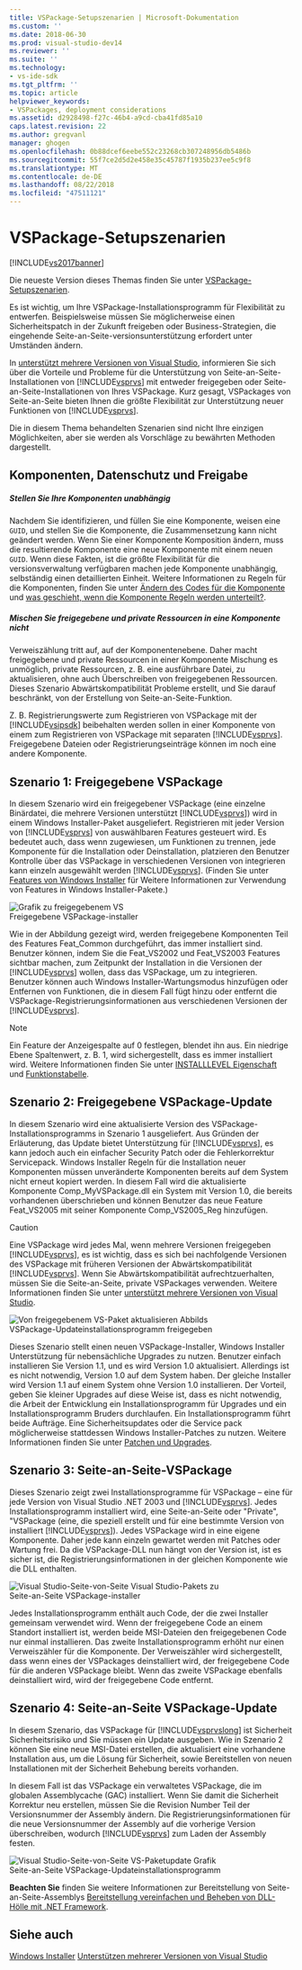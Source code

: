 ```yaml
---
title: VSPackage-Setupszenarien | Microsoft-Dokumentation
ms.custom: ''
ms.date: 2018-06-30
ms.prod: visual-studio-dev14
ms.reviewer: ''
ms.suite: ''
ms.technology:
- vs-ide-sdk
ms.tgt_pltfrm: ''
ms.topic: article
helpviewer_keywords:
- VSPackages, deployment considerations
ms.assetid: d2928498-f27c-46b4-a9cd-cba41fd85a10
caps.latest.revision: 22
ms.author: gregvanl
manager: ghogen
ms.openlocfilehash: 0b88dcef6eebe552c23268cb307248956db5486b
ms.sourcegitcommit: 55f7ce2d5d2e458e35c45787f1935b237ee5c9f8
ms.translationtype: MT
ms.contentlocale: de-DE
ms.lasthandoff: 08/22/2018
ms.locfileid: "47511121"
---
```

# <a name="vspackage-setup-scenarios"></a>VSPackage-Setupszenarien
[!INCLUDE[vs2017banner](../../includes/vs2017banner.md)]

Die neueste Version dieses Themas finden Sie unter [VSPackage-Setupszenarien](https://docs.microsoft.com/visualstudio/extensibility/internals/vspackage-setup-scenarios).  
  
Es ist wichtig, um Ihre VSPackage-Installationsprogramm für Flexibilität zu entwerfen. Beispielsweise müssen Sie möglicherweise einen Sicherheitspatch in der Zukunft freigeben oder Business-Strategien, die eingehende Seite-an-Seite-versionsunterstützung erfordert unter Umständen ändern.  
  
 In [unterstützt mehrere Versionen von Visual Studio](../../extensibility/supporting-multiple-versions-of-visual-studio.md), informieren Sie sich über die Vorteile und Probleme für die Unterstützung von Seite-an-Seite-Installationen von [!INCLUDE[vsprvs](../../includes/vsprvs-md.md)] mit entweder freigegeben oder Seite-an-Seite-Installationen von Ihres VSPackage. Kurz gesagt, VSPackages von Seite-an-Seite bieten Ihnen die größte Flexibilität zur Unterstützung neuer Funktionen von [!INCLUDE[vsprvs](../../includes/vsprvs-md.md)].  
  
 Die in diesem Thema behandelten Szenarien sind nicht Ihre einzigen Möglichkeiten, aber sie werden als Vorschläge zu bewährten Methoden dargestellt.  
  
## <a name="components-privacy-and-sharing"></a>Komponenten, Datenschutz und Freigabe  
  
##### <a name="make-your-components-independent"></a>Stellen Sie Ihre Komponenten unabhängig  
 Nachdem Sie identifizieren, und füllen Sie eine Komponente, weisen eine `GUID`, und stellen Sie die Komponente, die Zusammensetzung kann nicht geändert werden. Wenn Sie einer Komponente Komposition ändern, muss die resultierende Komponente eine neue Komponente mit einem neuen `GUID`. Wenn diese Fakten, ist die größte Flexibilität für die versionsverwaltung verfügbaren machen jede Komponente unabhängig, selbständig einen detaillierten Einheit. Weitere Informationen zu Regeln für die Komponenten, finden Sie unter [Ändern des Codes für die Komponente](http://msdn.microsoft.com/library/aa367849\(VS.85\).aspx) und [was geschieht, wenn die Komponente Regeln werden unterteilt?](http://msdn.microsoft.com/library/aa372795\(VS.85\).aspx).  
  
##### <a name="do-not-mix-shared-and-private-resources-in-a-component"></a>Mischen Sie freigegebene und private Ressourcen in eine Komponente nicht  
 Verweiszählung tritt auf, auf der Komponentenebene. Daher macht freigegebene und private Ressourcen in einer Komponente Mischung es unmöglich, private Ressourcen, z. B. eine ausführbare Datei, zu aktualisieren, ohne auch Überschreiben von freigegebenen Ressourcen. Dieses Szenario Abwärtskompatibilität Probleme erstellt, und Sie darauf beschränkt, von der Erstellung von Seite-an-Seite-Funktion.  
  
 Z. B. Registrierungswerte zum Registrieren von VSPackage mit der [!INCLUDE[vsipsdk](../../includes/vsipsdk-md.md)] beibehalten werden sollen in einer Komponente von einem zum Registrieren von VSPackage mit separaten [!INCLUDE[vsprvs](../../includes/vsprvs-md.md)]. Freigegebene Dateien oder Registrierungseinträge können im noch eine andere Komponente.  
  
## <a name="scenario-1-shared-vspackage"></a>Szenario 1: Freigegebene VSPackage  
 In diesem Szenario wird ein freigegebener VSPackage (eine einzelne Binärdatei, die mehrere Versionen unterstützt [!INCLUDE[vsprvs](../../includes/vsprvs-md.md)]) wird in einem Windows Installer-Paket ausgeliefert. Registrieren mit jeder Version von [!INCLUDE[vsprvs](../../includes/vsprvs-md.md)] von auswählbaren Features gesteuert wird. Es bedeutet auch, dass wenn zugewiesen, um Funktionen zu trennen, jede Komponente für die Installation oder Deinstallation, platzieren den Benutzer Kontrolle über das VSPackage in verschiedenen Versionen von integrieren kann einzeln ausgewählt werden [!INCLUDE[vsprvs](../../includes/vsprvs-md.md)]. (Finden Sie unter [Features von Windows Installer](http://msdn.microsoft.com/library/aa372840\(VS.85\).aspx) für Weitere Informationen zur Verwendung von Features in Windows Installer-Pakete.)  
  
 ![Grafik zu freigegebenem VS](../../extensibility/internals/media/vs-sharedpackage.gif "VS_SharedPackage")  
Freigegebene VSPackage-installer  
  
 Wie in der Abbildung gezeigt wird, werden freigegebene Komponenten Teil des Features Feat_Common durchgeführt, das immer installiert sind. Benutzer können, indem Sie die Feat_VS2002 und Feat_VS2003 Features sichtbar machen, zum Zeitpunkt der Installation in die Versionen der [!INCLUDE[vsprvs](../../includes/vsprvs-md.md)] wollen, dass das VSPackage, um zu integrieren. Benutzer können auch Windows Installer-Wartungsmodus hinzufügen oder Entfernen von Funktionen, die in diesem Fall fügt hinzu oder entfernt die VSPackage-Registrierungsinformationen aus verschiedenen Versionen der [!INCLUDE[vsprvs](../../includes/vsprvs-md.md)].  
  
> [!NOTE]
>  Ein Feature der Anzeigespalte auf 0 festlegen, blendet ihn aus. Ein niedrige Ebene Spaltenwert, z. B. 1, wird sichergestellt, dass es immer installiert wird. Weitere Informationen finden Sie unter [INSTALLLEVEL Eigenschaft](http://msdn.microsoft.com/library/aa369536\(VS.85\).aspx) und [Funktionstabelle](http://msdn.microsoft.com/library/aa368585.aspx).  
  
## <a name="scenario-2-shared-vspackage-update"></a>Szenario 2: Freigegebene VSPackage-Update  
 In diesem Szenario wird eine aktualisierte Version des VSPackage-Installationsprogramms in Szenario 1 ausgeliefert. Aus Gründen der Erläuterung, das Update bietet Unterstützung für [!INCLUDE[vsprvs](../../includes/vsprvs-md.md)], es kann jedoch auch ein einfacher Security Patch oder die Fehlerkorrektur Servicepack. Windows Installer Regeln für die Installation neuer Komponenten müssen unveränderte Komponenten bereits auf dem System nicht erneut kopiert werden. In diesem Fall wird die aktualisierte Komponente Comp_MyVSPackage.dll ein System mit Version 1.0, die bereits vorhandenen überschrieben und können Benutzer das neue Feature Feat_VS2005 mit seiner Komponente Comp_VS2005_Reg hinzufügen.  
  
> [!CAUTION]
>  Eine VSPackage wird jedes Mal, wenn mehrere Versionen freigegeben [!INCLUDE[vsprvs](../../includes/vsprvs-md.md)], es ist wichtig, dass es sich bei nachfolgende Versionen des VSPackage mit früheren Versionen der Abwärtskompatibilität [!INCLUDE[vsprvs](../../includes/vsprvs-md.md)]. Wenn Sie Abwärtskompatibilität aufrechtzuerhalten, müssen Sie die Seite-an-Seite, private VSPackages verwenden. Weitere Informationen finden Sie unter [unterstützt mehrere Versionen von Visual Studio](../../extensibility/supporting-multiple-versions-of-visual-studio.md).  
  
 ![Von freigegebenem VS-Paket aktualisieren Abbilds](../../extensibility/internals/media/vs-sharedpackageupdate.gif "VS_SharedPackageUpdate")  
VSPackage-Updateinstallationsprogramm freigegeben  
  
 Dieses Szenario stellt einen neuen VSPackage-Installer, Windows Installer Unterstützung für nebensächliche Upgrades zu nutzen. Benutzer einfach installieren Sie Version 1.1, und es wird Version 1.0 aktualisiert. Allerdings ist es nicht notwendig, Version 1.0 auf dem System haben. Der gleiche Installer wird Version 1.1 auf einem System ohne Version 1.0 installieren. Der Vorteil, geben Sie kleiner Upgrades auf diese Weise ist, dass es nicht notwendig, die Arbeit der Entwicklung ein Installationsprogramm für Upgrades und ein Installationsprogramm Bruders durchlaufen. Ein Installationsprogramm führt beide Aufträge. Eine Sicherheitsupdates oder die Service pack möglicherweise stattdessen Windows Installer-Patches zu nutzen. Weitere Informationen finden Sie unter [Patchen und Upgrades](http://msdn.microsoft.com/library/aa370579\(VS.85\).aspx).  
  
## <a name="scenario-3-side-by-side-vspackage"></a>Szenario 3: Seite-an-Seite-VSPackage  
 Dieses Szenario zeigt zwei Installationsprogramme für VSPackage – eine für jede Version von Visual Studio .NET 2003 und [!INCLUDE[vsprvs](../../includes/vsprvs-md.md)]. Jedes Installationsprogramm installiert wird, eine Seite-an-Seite oder "Private", "VSPackage (eine, die speziell erstellt und für eine bestimmte Version von installiert [!INCLUDE[vsprvs](../../includes/vsprvs-md.md)]). Jedes VSPackage wird in eine eigene Komponente. Daher jede kann einzeln gewartet werden mit Patches oder Wartung frei. Da die VSPackage-DLL nun hängt von der Version ist, ist es sicher ist, die Registrierungsinformationen in der gleichen Komponente wie die DLL enthalten.  
  
 ![Visual Studio-Seite&#45;von&#45;Seite Visual Studio-Pakets zu](../../extensibility/internals/media/vs-sbys-package.gif "VS_SbyS_Package")  
Seite-an-Seite VSPackage-installer  
  
 Jedes Installationsprogramm enthält auch Code, der die zwei Installer gemeinsam verwendet wird. Wenn der freigegebene Code an einem Standort installiert ist, werden beide MSI-Dateien den freigegebenen Code nur einmal installieren. Das zweite Installationsprogramm erhöht nur einen Verweiszähler für die Komponente. Der Verweiszähler wird sichergestellt, dass wenn eines der VSPackages deinstalliert wird, der freigegebene Code für die anderen VSPackage bleibt. Wenn das zweite VSPackage ebenfalls deinstalliert wird, wird der freigegebene Code entfernt.  
  
## <a name="scenario-4-side-by-side-vspackage-update"></a>Szenario 4: Seite-an-Seite VSPackage-Update  
 In diesem Szenario, das VSPackage für [!INCLUDE[vsprvslong](../../includes/vsprvslong-md.md)] ist Sicherheit Sicherheitsrisiko und Sie müssen ein Update ausgeben. Wie in Szenario 2 können Sie eine neue MSI-Datei erstellen, die aktualisiert eine vorhandene Installation aus, um die Lösung für Sicherheit, sowie Bereitstellen von neuen Installationen mit der Sicherheit Behebung bereits vorhanden.  
  
 In diesem Fall ist das VSPackage ein verwaltetes VSPackage, die im globalen Assemblycache (GAC) installiert. Wenn Sie damit die Sicherheit Korrektur neu erstellen, müssen Sie die Revision Number Teil der Versionsnummer der Assembly ändern. Die Registrierungsinformationen für die neue Versionsnummer der Assembly auf die vorherige Version überschreiben, wodurch [!INCLUDE[vsprvs](../../includes/vsprvs-md.md)] zum Laden der Assembly festen.  
  
 ![Visual Studio-Seite&#45;von&#45;Seite VS-Paketupdate Grafik](../../extensibility/internals/media/vs-sbys-packageupdate.gif "VS_SbyS_PackageUpdate")  
Seite-an-Seite VSPackage-Updateinstallationsprogramm  
  
 **Beachten Sie** finden Sie weitere Informationen zur Bereitstellung von Seite-an-Seite-Assemblys [Bereitstellung vereinfachen und Beheben von DLL-Hölle mit .NET Framework](http://msdn.microsoft.com/library/ms973843.aspx).  
  
## <a name="see-also"></a>Siehe auch  
 [Windows Installer](http://msdn.microsoft.com/library/cc185688\(VS.85\).aspx)   
 [Unterstützen mehrerer Versionen von Visual Studio](../../extensibility/supporting-multiple-versions-of-visual-studio.md)

